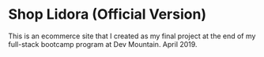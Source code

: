 # Shop Lidora (Official Version)

This is an ecommerce site that I created as my final project at the end of my full-stack bootcamp program at Dev Mountain. April 2019.
